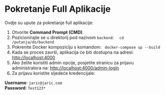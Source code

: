 # Pokretanje Full Aplikacije

Ovdje su upute za pokretanje full aplikacije:
1. Otvorite **Command Prompt (CMD)**.
2. Pozicionirajte se u direktorij pod nazivom `backend`:   ```   cd /putanja/do/backend   ```
3. Pokrenite Docker kompoziciju s komandom:   ```  docker-compose up --build   ```
4. Kada se proces završi, aplikacija će biti dostupna na adresi:   [http://localhost:4000](http://localhost:4000)
5. Ako želite koristiti admin opcije, posjetite stranicu za prijavu administratora na:   [http://localhost:4000/admin-login](http://localhost:4000/admin-login)
6. Za prijavu koristite sljedeće kredencijale:

 **Username**: `jaric@jaric.com`  
 **Password**: `Test123*`
